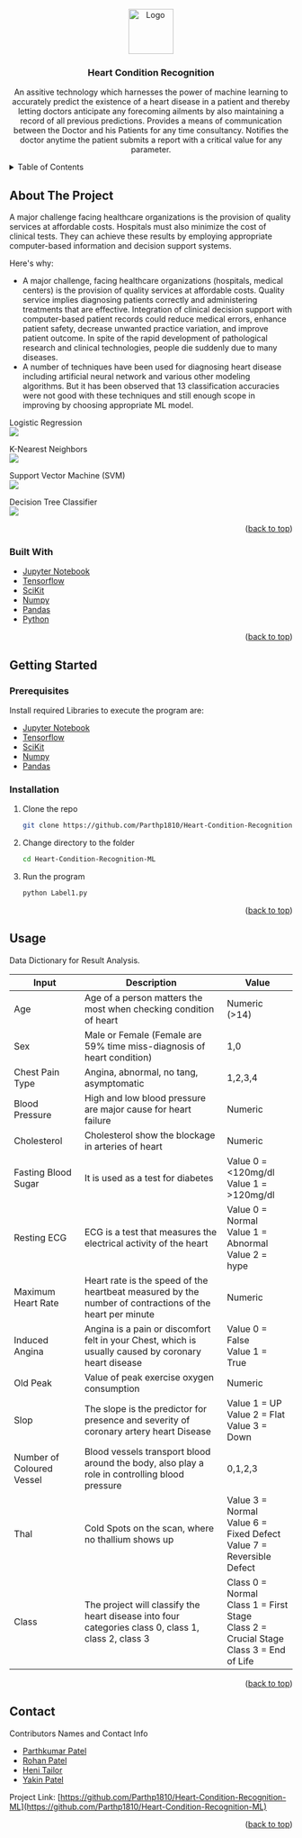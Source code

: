 <div id="top"></div>

<!-- PROJECT LOGO -->
<br />
<div align="center">
  <a href="https://github.com/Parthp1810/Heart-Condition-Recognition-ML">
    <img src="images/logo.png" alt="Logo" width="80" height="80">
  </a>

<h3 align="center">Heart Condition Recognition</h3>

  <p align="center">
    An assitive technology which harnesses the power of machine learning to accurately predict the existence of a heart disease in a patient and thereby letting doctors anticipate any forecoming ailments by also maintaining a record of all previous predictions. Provides a means of communication between the Doctor and his Patients for any time consultancy. Notifies the doctor anytime the patient submits a report with a critical value for any parameter.
  </p>
</div>



<!-- TABLE OF CONTENTS -->
<details>
  <summary>Table of Contents</summary>
  <ol>
    <li>
      <a href="#about-the-project">About The Project</a>
      <ul>
        <li><a href="#built-with">Built With</a></li>
      </ul>
    </li>
    <li>
      <a href="#getting-started">Getting Started</a>
      <ul>
        <li><a href="#prerequisites">Prerequisites</a></li>
        <li><a href="#installation">Installation</a></li>
      </ul>
    </li>
    <li><a href="#usage">Usage</a></li>
    <li><a href="#contact">Contact</a></li>
  </ol>
</details>



<!-- ABOUT THE PROJECT -->
## About The Project

A major challenge facing healthcare organizations is the provision of quality services at affordable costs. Hospitals must also minimize the cost of clinical tests. They can achieve these results by employing appropriate computer-based information and decision support systems.
	
Here's why:
* A major challenge, facing healthcare organizations (hospitals, medical centers) is the provision of quality services at affordable costs. Quality service implies diagnosing patients correctly and administering treatments that are effective. Integration of clinical decision support with computer-based patient records could reduce medical errors, enhance patient safety, decrease unwanted practice variation, and improve patient outcome. In spite of the rapid development of pathological research and clinical technologies, people die suddenly due to many diseases.
* A number of techniques have been used for diagnosing heart disease including artificial neural network and various other modeling algorithms. But it has been observed that 13 classification accuracies were not good with these techniques and still enough scope in improving by choosing appropriate ML model.

Logistic Regression <br />
![](images/LR.jpg) <br />

K-Nearest Neighbors <br />
![](images/KNN.jpg) <br />

Support Vector Machine (SVM) <br />
![](images/SVM.jpg) <br />

Decision Tree Classifier <br />
![](images/DTC.jpg) <br />

<p align="right">(<a href="#top">back to top</a>)</p>



### Built With

* [Jupyter Notebook](https://jupyter.org/)
* [Tensorflow](https://www.tensorflow.org/)
* [SciKit](https://scikit-learn.org/)
* [Numpy](https://numpy.org/)
* [Pandas](https://pandas.pydata.org/)
* [Python](https://www.python.org/)

<p align="right">(<a href="#top">back to top</a>)</p>



<!-- GETTING STARTED -->
## Getting Started

### Prerequisites

Install required Libraries to execute the program are:
* [Jupyter Notebook](https://jupyter.org/)
* [Tensorflow](https://www.tensorflow.org/)
* [SciKit](https://scikit-learn.org/)
* [Numpy](https://numpy.org/)
* [Pandas](https://pandas.pydata.org/)

### Installation

1. Clone the repo
   ```sh
   git clone https://github.com/Parthp1810/Heart-Condition-Recognition-ML.git
   ```
2. Change directory to the folder
   ```sh
   cd Heart-Condition-Recognition-ML
   ```
3. Run the program
   ```sh
   python Label1.py
   ```

<p align="right">(<a href="#top">back to top</a>)</p>



<!-- USAGE EXAMPLES -->
## Usage

Data Dictionary for Result Analysis.

| Input | Description | Value |
| --------------- | --------------- | --------------- |
| Age | Age of a person matters the most when checking condition of heart | Numeric (>14) |
| Sex | Male or Female (Female are 59% time miss-diagnosis of heart condition) | 1,0 |
| Chest Pain Type | Angina, abnormal, no tang, asymptomatic | 1,2,3,4 |
| Blood Pressure | High and low blood pressure are major cause for heart failure | Numeric |
| Cholesterol | Cholesterol show the blockage in arteries of heart | Numeric |
| Fasting Blood Sugar | It is used as a test for diabetes | Value 0 = <120mg/dl <br /> Value 1 = >120mg/dl |
| Resting ECG | ECG is a test that measures the electrical activity of the heart | Value 0 = Normal <br /> Value 1 = Abnormal <br /> Value 2 = hype |
| Maximum Heart Rate | Heart rate is the speed of the heartbeat measured by the number of contractions of the heart per minute | Numeric |
| Induced Angina | Angina is a pain or discomfort felt in your Chest, which is usually caused by coronary heart disease | Value 0 = False <br /> Value 1 = True |
| Old Peak | Value of peak exercise oxygen consumption | Numeric |
| Slop | The slope is the predictor for presence and severity of coronary artery heart Disease | Value 1 = UP <br /> Value 2 = Flat <br /> Value 3 = Down |
| Number of Coloured Vessel | Blood vessels transport blood around the body, also play a role in controlling blood pressure | 0,1,2,3 |
| Thal | Cold Spots on the scan, where no thallium shows up | Value 3 = Normal <br /> Value 6 = Fixed Defect <br /> Value 7 = Reversible Defect |
| Class | The project will classify the heart disease into four categories class 0, class 1, class 2, class 3 | Class 0 = Normal <br /> Class 1 = First Stage <br /> Class 2 = Crucial Stage<br /> Class 3 = End of Life |

<p align="right">(<a href="#top">back to top</a>)</p>


<!-- CONTACT -->
## Contact

Contributors Names and Contact Info

* [Parthkumar Patel](https://www.linkedin.com/in/parthp1810/)
* [Rohan Patel](https://www.linkedin.com/in/rohan-patel-685941211/)
* [Heni Tailor]()
* [Yakin Patel](https://www.linkedin.com/in/yakin-patel-566369188/)

Project Link: [https://github.com/Parthp1810/Heart-Condition-Recognition-ML](https://github.com/Parthp1810/Heart-Condition-Recognition-ML)

<p align="right">(<a href="#top">back to top</a>)</p>

